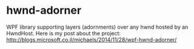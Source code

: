 hwnd-adorner
============

WPF library supporting layers (adornments) over any hwnd hosted by an HwndHost.
Here is my post about the project: http://blogs.microsoft.co.il/michaels/2014/11/28/wpf-hwnd-adorner/
